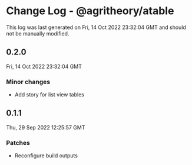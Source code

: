 # Change Log - @agritheory/atable

This log was last generated on Fri, 14 Oct 2022 23:32:04 GMT and should not be manually modified.

## 0.2.0
Fri, 14 Oct 2022 23:32:04 GMT

### Minor changes

- Add story for list view tables

## 0.1.1
Thu, 29 Sep 2022 12:25:57 GMT

### Patches

- Reconfigure build outputs

